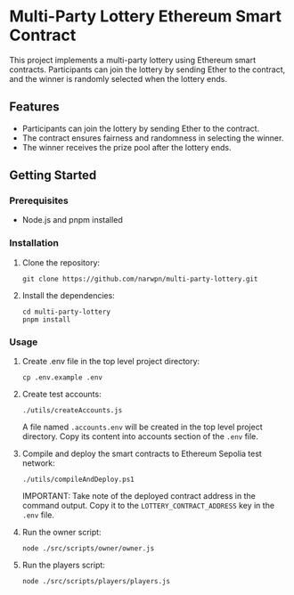 # Multi-Party Lottery Ethereum Smart Contract

This project implements a multi-party lottery using Ethereum smart contracts. Participants can join the lottery by sending Ether to the contract, and the winner is randomly selected when the lottery ends.

## Features

- Participants can join the lottery by sending Ether to the contract.
- The contract ensures fairness and randomness in selecting the winner.
- The winner receives the prize pool after the lottery ends.

## Getting Started

### Prerequisites

- Node.js and pnpm installed

### Installation

1. Clone the repository:

   ```shell
   git clone https://github.com/narwpn/multi-party-lottery.git
   ```

2. Install the dependencies:

   ```shell
   cd multi-party-lottery
   pnpm install
   ```

### Usage

1. Create .env file in the top level project directory:

   ```shell
   cp .env.example .env
   ```

2. Create test accounts:

   ```shell
   ./utils/createAccounts.js
   ```

   A file named `.accounts.env` will be created in the top level project directory. Copy its content into accounts section of the `.env` file.

3. Compile and deploy the smart contracts to Ethereum Sepolia test network:

   ```shell
   ./utils/compileAndDeploy.ps1
   ```

   IMPORTANT: Take note of the deployed contract address in the command output. Copy it to the `LOTTERY_CONTRACT_ADDRESS` key in the `.env` file.

4. Run the owner script:

   ```shell
   node ./src/scripts/owner/owner.js
   ```

5. Run the players script:

   ```shell
   node ./src/scripts/players/players.js
   ```
